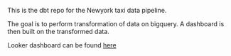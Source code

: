 
This is the dbt repo for the Newyork taxi data pipeline.

The goal is to perform transformation of data on bigquery.
A dashboard is then built on the transformed data.

Looker dashboard can be found [here](https://lookerstudio.google.com/reporting/dea91de6-8496-42c8-a89c-03ba7301ebca/page/cbNGD)



